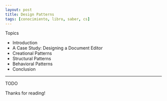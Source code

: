 ```yaml
---
layout: post
title: Design Patterns
tags: [conocimiento, libro, saber, cs]
---
```


<!--Resumen-->

Topics 

- Introduction
- A Case Study: Designing a Document Editor
- Creational Patterns
- Structural Patterns
- Behavioral Patterns
- Conclusion


---

<!--more-->
TODO
  
Thanks for reading!